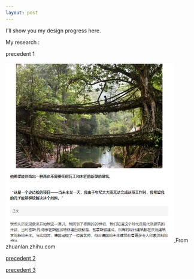 ```yaml
---
layout: post
---
```


I'll show you my design progress here.

My research :

precedent 1

  <a href="https://vimeo.com/243331895">
         <img alt="Qries" src="http://raw.githubusercontent.com/1129782yy/2021-Fall-studio/master/assets/fromzhuanlan.zhihu.png"
         width=450">
      </a>  
From zhuanlan.zhihu.com
                   
[precedent 2][2a21c033]

  [2a21c033]:https://www.archdaily.com/967177/villa-backyard-touch-architect?ad_medium=gallery
  
[precedent 3][2a21c033]

  [2a21c033]: https://www.archdaily.com/18262/box-house-alan-chu-and-cristiano-kato?ad_medium=widget&ad_name=more-from-office-article-show
 

